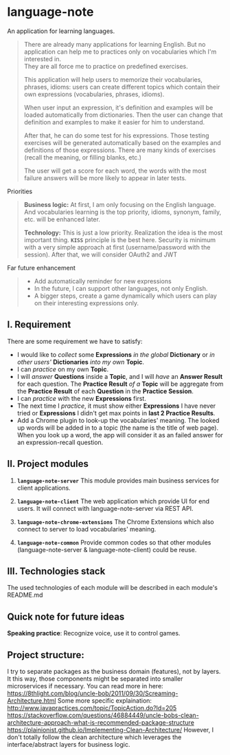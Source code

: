 language-note
==============
An application for learning languages.
> There are already many applications for learning English. But no application can help me to practices only on vocabularies which I'm interested in.<br/>
> They are all force me to practice on predefined exercises. 
>
> This application will help users to memorize their vocabularies, phrases, idioms: users can create different topics which contain their own expressions (vocabularies, phrases, idioms).<p/>
> When user input an expression, it's definition and examples will be loaded automatically from dictionaries. Then the user can change that definition and examples to make it easier for him to understand.<p/>
> After that, he can do some test for his expressions. Those testing exercises will be generated automatically based on the examples and definitions of those expressions. There are many kinds of exercises (recall the meaning, or filling blanks, etc.)<p/>
> The user will get a score for each word, the words with the most failure answers will be more likely to appear in later tests.<p/>

Priorities
> <strong>Business logic:</strong> At first, I am only focusing on the English language. And vocabularies learning is the top priority, idioms, synonym, family, etc. will be enhanced later.<p/>
> <strong>Technology:</strong> This is just a low priority. Realization the idea is the most important thing. <code><strong>KISS</strong></code> principle is the best here. Security is minimum with a very simple approach at first (username/password with the session). After that, we will consider OAuth2 and JWT<p/>

Far future enhancement
> - Add automatically reminder for new expressions  
> - In the future, I can support other languages, not only English. 
> - A bigger steps, create a game dynamically which users can play on their interesting expressions only.

## I. Requirement 
There are some requirement we have to satisfy:

- I would like to _collect_ some **Expressions** _in the global_ **Dictionary** or _in other users'_ **Dictionaries** _into my own_ **Topic**.
- I can _practice_ on my own **Topic**.
- I will _answer_ **Questions** inside a **Topic**, and I will _have_ an **Answer Result** for each question. The **Practice Result** _of a_ **Topic** will be aggregate from the **Practice Result** of each **Question** in the **Practice Session**. 
- I can _practice_ with the new **Expressions** first.
- The next time I _practice_, it must show either **Expressions** I have never tried or **Expressions** I didn't get max points in **last 2 Practice Results**.
- Add a Chrome plugin to look-up the vocabularies' meaning. The looked up words will be added in to a topic (the name is the title of web page). When you look up a word, the app will consider it as an failed answer for an expression-recall question. 

## II. Project modules
1. <code><strong>language-note-server</strong></code>
This module provides main business services for client applications.

2. <code><strong>language-note-client</strong></code>
The web application which provide UI for end users. It will connect with language-note-server via REST API.

3. <code><strong>language-note-chrome-extensions</strong></code>
The Chrome Extensions which also connect to server to load vocabularies' meaning.

4. <code><strong>language-note-common</strong></code>
Provide common codes so that other modules (language-note-server & language-note-client) could be reuse.

## III. Technologies stack
The used technologies of each module will be described in each module's README.md

## Quick note for future ideas
<b>Speaking practice</b>: Recognize voice, use it to control games. 

## Project structure:
I try to separate packages as the business domain (features), not by layers. It this way, those components might be separated into smaller microservices if necessary.
You can read more in here: https://8thlight.com/blog/uncle-bob/2011/09/30/Screaming-Architecture.html
Some more specific explaination: http://www.javapractices.com/topic/TopicAction.do?Id=205
https://stackoverflow.com/questions/46884449/uncle-bobs-clean-architecture-approach-what-is-recommended-package-structure
https://plainionist.github.io/Implementing-Clean-Architecture/
However, I don't totally follow the clean architecture which leverages the interface/abstract layers for business logic.

